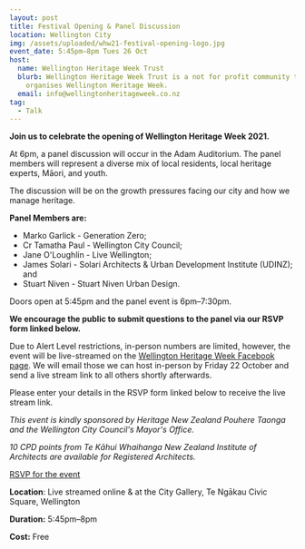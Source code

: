 ```yaml
---
layout: post
title: Festival Opening & Panel Discussion
location: Wellington City
img: /assets/uploaded/whw21-festival-opening-logo.jpg
event_date: 5:45pm–8pm Tues 26 Oct
host:
  name: Wellington Heritage Week Trust
  blurb: Wellington Heritage Week Trust is a not for profit community trust that
    organises Wellington Heritage Week.
  email: info@wellingtonheritageweek.co.nz
tag:
  - Talk
---
```

**Join us to celebrate the opening of Wellington Heritage Week 2021.** 

At 6pm, a panel discussion will occur in the Adam Auditorium. The panel members will represent a diverse mix of local residents, local heritage experts, Māori, and youth.

The discussion will be on the growth pressures facing our city and how we manage heritage. 

**Panel Members are:**

* Marko Garlick - Generation Zero; 
* Cr Tamatha Paul - Wellington City Council; 
* Jane O'Loughlin - Live Wellington; 
* James Solari - Solari Architects & Urban Development Institute (UDINZ); and 
* Stuart Niven - Stuart Niven Urban Design.

Doors open at 5:45pm and the panel event is 6pm–7:30pm. 

**We encourage the public to submit questions to the panel via our RSVP form linked below.** 

Due to Alert Level restrictions, in-person numbers are limited, however, the event will be live-streamed on the [Wellington Heritage Week Facebook page](https://www.facebook.com/WellingtonHeritageWeek). We will email those we can host in-person by Friday 22 October and send a live stream link to all others shortly afterwards. 

Please enter your details in the RSVP form linked below to receive the live stream link.

*This event is kindly sponsored by Heritage New Zealand Pouhere Taonga and the Wellington City Council's Mayor's Office.*

*10 CPD points from Te Kāhui Whaihanga New Zealand Institute of Architects are available for Registered Architects.*

<a href="https://forms.gle/jij1iGWU7bADxiBs9" class="button">RSVP for the event</a>


**Location**: Live streamed online & at the City Gallery, Te Ngākau Civic Square, Wellington

**Duration:** 5:45pm–8pm

**Cost:** Free
